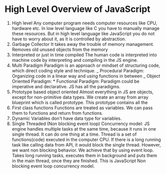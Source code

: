# High Level Overview of JavaScript

1. High level
   Any computer program needs computer resources like CPU, hardware etc. In low level language like C you have to manually manage these resources. But in high level language like JavaScript you do not have to worry about it, as it is controlled by abstraction.
2. Garbage Collector
   It takes away the trouble of memory management. Removes old unused objects from the memory
3. Interpreted or just in time compiled
   The human code is interpreted into machine code by interpreting and compiling in the JS engine.
4. Multi Paradigm
   Paradigm is an approach or mindset of structuring code, which direct coding style and technique.
   _ Procedural Paradigm: Organizing code in a linear way and using functions in between
   _ Object Oriented Paradigm: \* Functional Paradigm:
   Paradigm could be imperative and declarative. JS has all the paradigms.
5. Prototype based object oriented
   Almost everything in JS are objects, except for non-primitive data types. We create an array from array blueprint which is called prototype. This prototype contains all the
6. First class functions
   Functions are treated as variables. We can pass them to functions and return from functions.
7. Dynamic
   Variables don't have data type for variables.
8. Single Threaded (Non blocking event loop)
   Concurrency model: JS engine handles multiple tasks at the same time, because it runs in one single thread. It can do one thing at a time. Thread is a set of functions(code) executed in the computer CPU.
   If there is a long running task like calling data from API, it would block the single thread. However, we want non blocking behavior. We achieve that by using event loop. Takes long running tasks, executes them in background and puts them in the main thread, once they are finished. This is JavaScript Non blocking event loop concurrency model.
